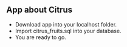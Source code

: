 ## App about Citrus

- Download app into your localhost folder.
- Import citrus_fruits.sql into your database.
- You are ready to go. 
